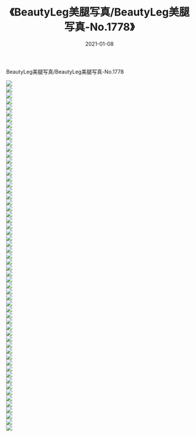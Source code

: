 ﻿---
layout: post
title:  《BeautyLeg美腿写真/BeautyLeg美腿写真-No.1778》
date:   2021-01-08
img: http://img.660000.xyz/Sharelink/网络美图/2021/BeautyLeg美腿写真/BeautyLeg美腿写真-No.1778/000.jpg
categories: [美女, 清纯, 唯美]
---

BeautyLeg美腿写真/BeautyLeg美腿写真-No.1778

 ![](http://img.660000.xyz/Sharelink/网络美图/2021/BeautyLeg美腿写真/BeautyLeg美腿写真-No.1778/001.jpg) <br>![](http://img.660000.xyz/Sharelink/网络美图/2021/BeautyLeg美腿写真/BeautyLeg美腿写真-No.1778/002.jpg) <br>![](http://img.660000.xyz/Sharelink/网络美图/2021/BeautyLeg美腿写真/BeautyLeg美腿写真-No.1778/003.jpg) <br>![](http://img.660000.xyz/Sharelink/网络美图/2021/BeautyLeg美腿写真/BeautyLeg美腿写真-No.1778/004.jpg) <br>![](http://img.660000.xyz/Sharelink/网络美图/2021/BeautyLeg美腿写真/BeautyLeg美腿写真-No.1778/005.jpg) <br>![](http://img.660000.xyz/Sharelink/网络美图/2021/BeautyLeg美腿写真/BeautyLeg美腿写真-No.1778/006.jpg) <br>![](http://img.660000.xyz/Sharelink/网络美图/2021/BeautyLeg美腿写真/BeautyLeg美腿写真-No.1778/007.jpg) <br>![](http://img.660000.xyz/Sharelink/网络美图/2021/BeautyLeg美腿写真/BeautyLeg美腿写真-No.1778/008.jpg) <br>![](http://img.660000.xyz/Sharelink/网络美图/2021/BeautyLeg美腿写真/BeautyLeg美腿写真-No.1778/009.jpg) <br>![](http://img.660000.xyz/Sharelink/网络美图/2021/BeautyLeg美腿写真/BeautyLeg美腿写真-No.1778/010.jpg) <br>![](http://img.660000.xyz/Sharelink/网络美图/2021/BeautyLeg美腿写真/BeautyLeg美腿写真-No.1778/011.jpg) <br>![](http://img.660000.xyz/Sharelink/网络美图/2021/BeautyLeg美腿写真/BeautyLeg美腿写真-No.1778/012.jpg) <br>![](http://img.660000.xyz/Sharelink/网络美图/2021/BeautyLeg美腿写真/BeautyLeg美腿写真-No.1778/013.jpg) <br>![](http://img.660000.xyz/Sharelink/网络美图/2021/BeautyLeg美腿写真/BeautyLeg美腿写真-No.1778/014.jpg) <br>![](http://img.660000.xyz/Sharelink/网络美图/2021/BeautyLeg美腿写真/BeautyLeg美腿写真-No.1778/015.jpg) <br>![](http://img.660000.xyz/Sharelink/网络美图/2021/BeautyLeg美腿写真/BeautyLeg美腿写真-No.1778/016.jpg) <br>![](http://img.660000.xyz/Sharelink/网络美图/2021/BeautyLeg美腿写真/BeautyLeg美腿写真-No.1778/017.jpg) <br>![](http://img.660000.xyz/Sharelink/网络美图/2021/BeautyLeg美腿写真/BeautyLeg美腿写真-No.1778/018.jpg) <br>![](http://img.660000.xyz/Sharelink/网络美图/2021/BeautyLeg美腿写真/BeautyLeg美腿写真-No.1778/019.jpg) <br>![](http://img.660000.xyz/Sharelink/网络美图/2021/BeautyLeg美腿写真/BeautyLeg美腿写真-No.1778/020.jpg) <br>![](http://img.660000.xyz/Sharelink/网络美图/2021/BeautyLeg美腿写真/BeautyLeg美腿写真-No.1778/021.jpg) <br>![](http://img.660000.xyz/Sharelink/网络美图/2021/BeautyLeg美腿写真/BeautyLeg美腿写真-No.1778/022.jpg) <br>![](http://img.660000.xyz/Sharelink/网络美图/2021/BeautyLeg美腿写真/BeautyLeg美腿写真-No.1778/023.jpg) <br>![](http://img.660000.xyz/Sharelink/网络美图/2021/BeautyLeg美腿写真/BeautyLeg美腿写真-No.1778/024.jpg) <br>![](http://img.660000.xyz/Sharelink/网络美图/2021/BeautyLeg美腿写真/BeautyLeg美腿写真-No.1778/025.jpg) <br>![](http://img.660000.xyz/Sharelink/网络美图/2021/BeautyLeg美腿写真/BeautyLeg美腿写真-No.1778/026.jpg) <br>![](http://img.660000.xyz/Sharelink/网络美图/2021/BeautyLeg美腿写真/BeautyLeg美腿写真-No.1778/027.jpg) <br>![](http://img.660000.xyz/Sharelink/网络美图/2021/BeautyLeg美腿写真/BeautyLeg美腿写真-No.1778/028.jpg) <br>![](http://img.660000.xyz/Sharelink/网络美图/2021/BeautyLeg美腿写真/BeautyLeg美腿写真-No.1778/029.jpg) <br>![](http://img.660000.xyz/Sharelink/网络美图/2021/BeautyLeg美腿写真/BeautyLeg美腿写真-No.1778/030.jpg) <br>![](http://img.660000.xyz/Sharelink/网络美图/2021/BeautyLeg美腿写真/BeautyLeg美腿写真-No.1778/031.jpg) <br>![](http://img.660000.xyz/Sharelink/网络美图/2021/BeautyLeg美腿写真/BeautyLeg美腿写真-No.1778/032.jpg) <br>![](http://img.660000.xyz/Sharelink/网络美图/2021/BeautyLeg美腿写真/BeautyLeg美腿写真-No.1778/033.jpg) <br>![](http://img.660000.xyz/Sharelink/网络美图/2021/BeautyLeg美腿写真/BeautyLeg美腿写真-No.1778/034.jpg) <br>![](http://img.660000.xyz/Sharelink/网络美图/2021/BeautyLeg美腿写真/BeautyLeg美腿写真-No.1778/035.jpg) <br>![](http://img.660000.xyz/Sharelink/网络美图/2021/BeautyLeg美腿写真/BeautyLeg美腿写真-No.1778/036.jpg) <br>![](http://img.660000.xyz/Sharelink/网络美图/2021/BeautyLeg美腿写真/BeautyLeg美腿写真-No.1778/037.jpg) <br>![](http://img.660000.xyz/Sharelink/网络美图/2021/BeautyLeg美腿写真/BeautyLeg美腿写真-No.1778/038.jpg) <br>![](http://img.660000.xyz/Sharelink/网络美图/2021/BeautyLeg美腿写真/BeautyLeg美腿写真-No.1778/039.jpg) <br>![](http://img.660000.xyz/Sharelink/网络美图/2021/BeautyLeg美腿写真/BeautyLeg美腿写真-No.1778/040.jpg) <br>![](http://img.660000.xyz/Sharelink/网络美图/2021/BeautyLeg美腿写真/BeautyLeg美腿写真-No.1778/041.jpg) <br>![](http://img.660000.xyz/Sharelink/网络美图/2021/BeautyLeg美腿写真/BeautyLeg美腿写真-No.1778/042.jpg) <br>![](http://img.660000.xyz/Sharelink/网络美图/2021/BeautyLeg美腿写真/BeautyLeg美腿写真-No.1778/043.jpg) <br>![](http://img.660000.xyz/Sharelink/网络美图/2021/BeautyLeg美腿写真/BeautyLeg美腿写真-No.1778/044.jpg) <br>![](http://img.660000.xyz/Sharelink/网络美图/2021/BeautyLeg美腿写真/BeautyLeg美腿写真-No.1778/045.jpg) <br>![](http://img.660000.xyz/Sharelink/网络美图/2021/BeautyLeg美腿写真/BeautyLeg美腿写真-No.1778/046.jpg) <br>![](http://img.660000.xyz/Sharelink/网络美图/2021/BeautyLeg美腿写真/BeautyLeg美腿写真-No.1778/047.jpg) <br>![](http://img.660000.xyz/Sharelink/网络美图/2021/BeautyLeg美腿写真/BeautyLeg美腿写真-No.1778/048.jpg) <br>![](http://img.660000.xyz/Sharelink/网络美图/2021/BeautyLeg美腿写真/BeautyLeg美腿写真-No.1778/049.jpg) <br>![](http://img.660000.xyz/Sharelink/网络美图/2021/BeautyLeg美腿写真/BeautyLeg美腿写真-No.1778/050.jpg) <br>![](http://img.660000.xyz/Sharelink/网络美图/2021/BeautyLeg美腿写真/BeautyLeg美腿写真-No.1778/051.jpg) <br>![](http://img.660000.xyz/Sharelink/网络美图/2021/BeautyLeg美腿写真/BeautyLeg美腿写真-No.1778/052.jpg) <br>![](http://img.660000.xyz/Sharelink/网络美图/2021/BeautyLeg美腿写真/BeautyLeg美腿写真-No.1778/053.jpg) <br>![](http://img.660000.xyz/Sharelink/网络美图/2021/BeautyLeg美腿写真/BeautyLeg美腿写真-No.1778/054.jpg) <br>![](http://img.660000.xyz/Sharelink/网络美图/2021/BeautyLeg美腿写真/BeautyLeg美腿写真-No.1778/055.jpg) <br>![](http://img.660000.xyz/Sharelink/网络美图/2021/BeautyLeg美腿写真/BeautyLeg美腿写真-No.1778/056.jpg) <br>![](http://img.660000.xyz/Sharelink/网络美图/2021/BeautyLeg美腿写真/BeautyLeg美腿写真-No.1778/057.jpg) <br>![](http://img.660000.xyz/Sharelink/网络美图/2021/BeautyLeg美腿写真/BeautyLeg美腿写真-No.1778/058.jpg) <br>![](http://img.660000.xyz/Sharelink/网络美图/2021/BeautyLeg美腿写真/BeautyLeg美腿写真-No.1778/059.jpg) <br>